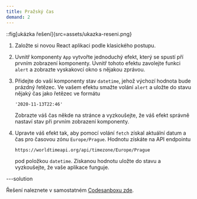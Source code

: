 ```yaml
---
title: Pražský čas
demand: 2
---
```


::fig[ukázka řešení]{src=assets/ukazka-reseni.png}

1. Založte si novou React aplikaci podle klasického postupu.
1. Uvnitř komponenty `App` vytvořte jednoduchý efekt, který se spustí pří prvním zobrazení komponenty. Uvnitř tohoto efektu zavolejte funkci `alert` a zobrazte vyskakovcí okno s nějakou zprávou.
1. Přidejte do vaší komponenty stav `datetime`, jehož výchozí hodnota bude prázdný řetězec. Ve vašem efektu smažte volání `alert` a uložte do stavu nějaký čas jako řetězec ve formátu

   ```
   '2020-11-13T22:46'
   ```

   Zobrazte váš čas někde na stránce a vyzkoušejte, že váš efekt správně nastaví stav při prvním zobrazení komponenty.

1. Upravte váš efekt tak, aby pomocí volání `fetch` získal aktuální datum a čas pro časovou zónu `Europe/Prague`. Hodnotu získáte na API endpointu

   ```text
   https://worldtimeapi.org/api/timezone/Europe/Prague
   ```

   pod položkou `datetime`. Získanou hodnotu uložte do stavu a vyzkoušejte, že vaše aplikace funguje.

---solution

Řešení naleznete v samostatném [Codesanboxu zde](https://codesandbox.io/s/da-web-prazsky-cas-8n3ruv?file=/src/App.jsx).
